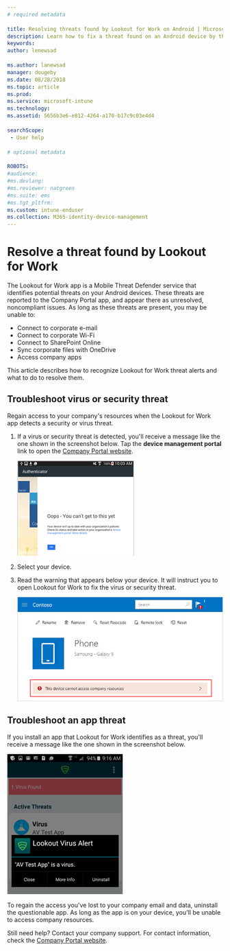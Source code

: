 ```yaml
---
# required metadata

title: Resolving threats found by Lookout for Work on Android | Microsoft Docs
description: Learn how to fix a threat found on an Android device by the Lookout for Work app.
keywords:
author: lenewsad

ms.author: lanewsad
manager: dougeby
ms.date: 08/28/2018
ms.topic: article
ms.prod:
ms.service: microsoft-intune
ms.technology:
ms.assetid: 5656b3e6-e812-4264-a170-b17c9c03e4d4

searchScope:
 - User help

# optional metadata

ROBOTS:  
#audience:
#ms.devlang:
#ms.reviewer: natgreen
#ms.suite: ems
#ms.tgt_pltfrm:
ms.custom: intune-enduser
ms.collection: M365-identity-device-management
---
```


# Resolve a threat found by Lookout for Work  

The Lookout for Work app is a Mobile Threat Defender service that identifies potential threats on your Android devices. These threats are reported to the Company Portal app, and appear there as unresolved, noncompliant issues. As long as these threats are present, you may be unable to:

* Connect to corporate e-mail
* Connect to corporate Wi-Fi
* Connect to SharePoint Online
* Sync corporate files with OneDrive
* Access company apps

This article describes how to recognize Lookout for Work threat alerts and what to do to resolve them. 

## Troubleshoot virus or security threat  
Regain access to your company's resources when the Lookout for Work app detects a security or virus threat.  

1. If a virus or security threat is detected, you'll receive a message like the one shown in the screenshot below. Tap the **device management portal** link to open the [Company Portal website](https://portal.manage.microsoft.com/devices).  

    ![Example screenshot of a Lookout for Work error message, with a link to Company Portal website and blue OK button.](./media/mtd-go-to-device-management-portal-android.png)

2. Select your device.  
3. Read the warning that appears below your device. It will instruct you to open Lookout for Work to fix the virus or security threat. 

    ![Example screenshot of the Company Portal device page, showing the Lookout for Work warning.](./media/CP-lookout-virus-banner-1808.png)  

## Troubleshoot an app threat  

If you install an app that Lookout for Work identifies as a threat, you'll receive a message like the one shown in the screenshot below.  

![Example screenshot showing a Lookout Virus Alert message over the Lookout for Work app interface. Shows three buttons: "Close," "More Info," and "Uninstall."](./media/lookout-virus-alert-android.png)  

To regain the access you've lost to your company email and data, uninstall the questionable app. As long as the app is on your device, you'll be unable to access company resources.    

Still need help? Contact your company support. For contact information, check the [Company Portal website](https://go.microsoft.com/fwlink/?linkid=2010980).  
